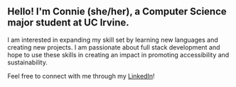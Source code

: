 ## Hello! I'm Connie (she/her), a Computer Science major student at UC Irvine.

I am interested in expanding my skill set by learning new languages and creating new projects. I am passionate about full stack development and hope to use these skills in creating an impact in promoting accessibility and sustainability.

Feel free to connect with me through my [LinkedIn](https://www.linkedin.com/in/coyang/)!



